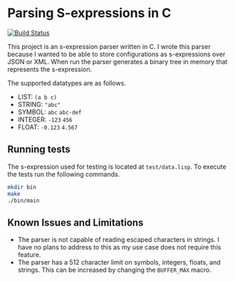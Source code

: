 # Parsing S-expressions in C

[![Build Status](https://travis-ci.com/benthepoet/c-sexpr-parser.svg?branch=master)](https://travis-ci.com/benthepoet/c-sexpr-parser)

This project is an s-expression parser written in C. I wrote this parser because 
I wanted to be able to store configurations as s-expressions over JSON or XML. 
When run the parser generates a binary tree in memory that represents the s-expression.

The supported datatypes are as follows.
* LIST: `(a b c)`
* STRING: `"abc"`
* SYMBOL: `abc` `abc-def`
* INTEGER: `-123` `456`
* FLOAT: `-0.123` `4.567` 

## Running tests
The s-expression used for testing is located at `test/data.lisp`. To execute the tests run the following commands.

```bash
mkdir bin
make
./bin/main
```

## Known Issues and Limitations
* The parser is not capable of reading escaped characters in strings. I have no plans to address to this as my use case does not require this feature.
* The parser has a 512 character limit on symbols, integers, floats, and strings. This can be increased by changing the `BUFFER_MAX` macro.
